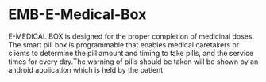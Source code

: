 # EMB-E-Medical-Box
 
E-MEDICAL BOX is designed for the proper completion of medicinal doses. The smart pill box is programmable that enables medical caretakers or clients to determine the pill amount and timing to take pills, and the service times for every day.The warning of pills should be taken will be shown by an android application which is held by the patient.
